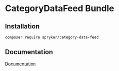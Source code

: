 # CategoryDataFeed Bundle

## Installation

```
composer require spryker/category-data-feed
```

## Documentation

[Documentation](http://spryker.github.io)
